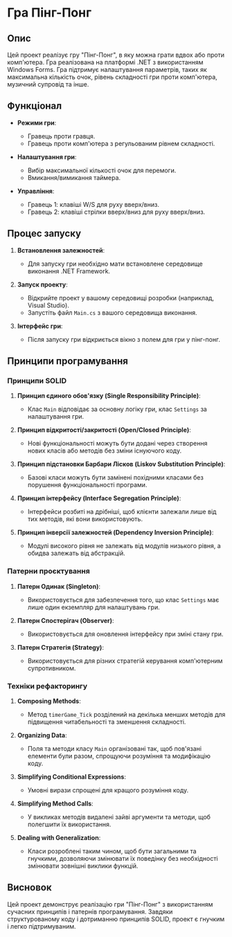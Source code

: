 # Гра Пінг-Понг

## Опис

Цей проект реалізує гру "Пінг-Понг", в яку можна грати вдвох або проти комп'ютера. Гра реалізована на платформі .NET з використанням Windows Forms. Гра підтримує налаштування параметрів, таких як максимальна кількість очок, рівень складності гри проти комп'ютера, музичний супровід та інше.

## Функціонал

- **Режими гри**:
  - Гравець проти гравця.
  - Гравець проти комп'ютера з регульованим рівнем складності.

- **Налаштування гри**:
  - Вибір максимальної кількості очок для перемоги.
  - Вмикання/вимикання таймера.

- **Управління**:
  - Гравець 1: клавіші W/S для руху вверх/вниз.
  - Гравець 2: клавіші стрілки вверх/вниз для руху вверх/вниз.

## Процес запуску

1. **Встановлення залежностей**:
   - Для запуску гри необхідно мати встановлене середовище виконання .NET Framework.

2. **Запуск проекту**:
   - Відкрийте проект у вашому середовищі розробки (наприклад, Visual Studio).
   - Запустіть файл `Main.cs` з вашого середовища виконання.

3. **Інтерфейс гри**:
   - Після запуску гри відкриється вікно з полем для гри у пінг-понг.

## Принципи програмування

### Принципи SOLID

1. **Принцип єдиного обов'язку (Single Responsibility Principle)**: 
   - Клас `Main` відповідає за основну логіку гри, клас `Settings` за налаштування гри.

2. **Принцип відкритості/закритості (Open/Closed Principle)**: 
   - Нові функціональності можуть бути додані через створення нових класів або методів без зміни існуючого коду.

3. **Принцип підстановки Барбари Лісков (Liskov Substitution Principle)**: 
   - Базові класи можуть бути замінені похідними класами без порушення функціональності програми.

4. **Принцип інтерфейсу (Interface Segregation Principle)**: 
   - Інтерфейси розбиті на дрібніші, щоб клієнти залежали лише від тих методів, які вони використовують.

5. **Принцип інверсії залежностей (Dependency Inversion Principle)**: 
   - Модулі високого рівня не залежать від модулів низького рівня, а обидва залежать від абстракцій.

### Патерни проєктування

1. **Патерн Одинак (Singleton)**: 
   - Використовується для забезпечення того, що клас `Settings` має лише один екземпляр для налаштувань гри.

2. **Патерн Спостерігач (Observer)**: 
   - Використовується для оновлення інтерфейсу при зміні стану гри.

3. **Патерн Стратегія (Strategy)**: 
   - Використовується для різних стратегій керування комп'ютерним супротивником.

### Техніки рефакторингу

1. **Composing Methods**:
   - Метод `timerGame_Tick` розділений на декілька менших методів для підвищення читабельності та зменшення складності.

2. **Organizing Data**:
   - Поля та методи класу `Main` організовані так, щоб пов'язані елементи були разом, спрощуючи розуміння та модифікацію коду.

3. **Simplifying Conditional Expressions**:
   - Умовні вирази спрощені для кращого розуміння коду.

4. **Simplifying Method Calls**:
   - У викликах методів видалені зайві аргументи та методи, щоб полегшити їх використання.

5. **Dealing with Generalization**:
   - Класи розроблені таким чином, щоб бути загальними та гнучкими, дозволяючи змінювати їх поведінку без необхідності змінювати зовнішні виклики функцій.

## Висновок

Цей проект демонструє реалізацію гри "Пінг-Понг" з використанням сучасних принципів і патернів програмування. Завдяки структурованому коду і дотриманню принципів SOLID, проект є гнучким і легко підтримуваним.
